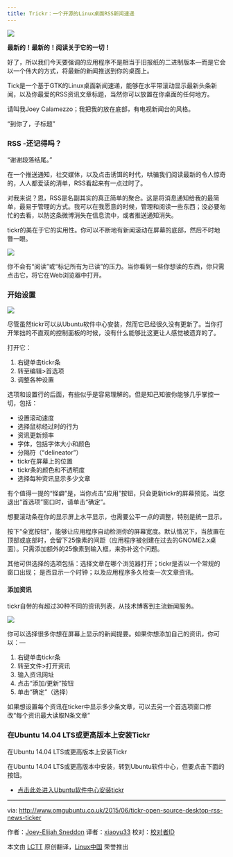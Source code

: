 ```yaml
---
title: Trickr：一个开源的Linux桌面RSS新闻速递
---
```


![](http://www.omgubuntu.co.uk/wp-content/uploads/2015/05/rss-tickr.jpg)

**最新的！最新的！阅读关于它的一切！**

好了，所以我们今天要强调的应用程序不是相当于旧报纸的二进制版本—而是它会以一个伟大的方式，将最新的新闻推送到你的桌面上。

Tick是一个基于GTK的Linux桌面新闻速递，能够在水平带滚动显示最新头条新闻，以及你最爱的RSS资讯文章标题，当然你可以放置在你桌面的任何地方。

请叫我Joey Calamezzo；我把我的放在底部，有电视新闻台的风格。

“到你了，子标题”

### RSS -还记得吗？ ###

“谢谢段落结尾。”

在一个推送通知，社交媒体，以及点击诱饵的时代，哄骗我们阅读最新的令人惊奇的，人人都爱读的清单，RSS看起来有一点过时了。

对我来说？恩，RSS是名副其实的真正简单的聚合。这是将消息通知给我的最简单，最易于管理的方式。我可以在我愿意的时候，管理和阅读一些东西；没必要匆忙的去看，以防这条微博消失在信息流中，或者推送通知消失。

tickr的美在于它的实用性。你可以不断地有新闻滚动在屏幕的底部，然后不时地瞥一眼。

![](http://www.omgubuntu.co.uk/wp-content/uploads/2015/05/tickr-close-up-750x58.jpg)

你不会有“阅读”或“标记所有为已读”的压力。当你看到一些你想读的东西，你只需点击它，将它在Web浏览器中打开。

### 开始设置 ###

![](http://www.omgubuntu.co.uk/wp-content/uploads/2015/05/tickr-rss-settings.jpg)

尽管虽然tickr可以从Ubuntu软件中心安装，然而它已经很久没有更新了。当你打开笨拙的不直观的控制面板的时候，没有什么能够比这更让人感觉被遗弃的了。

打开它：

1. 右键单击tickr条
1. 转至编辑>首选项
1. 调整各种设置

选项和设置行的后面，有些似乎是容易理解的。但是知己知彼你能够几乎掌控一切，包括：

- 设置滚动速度
- 选择鼠标经过时的行为
- 资讯更新频率
- 字体，包括字体大小和颜色
- 分隔符（“delineator”）
- tickr在屏幕上的位置
- tickr条的颜色和不透明度
- 选择每种资讯显示多少文章

有个值得一提的“怪癖”是，当你点击“应用”按钮，只会更新tickr的屏幕预览。当您退出“首选项”窗口时，请单击“确定”。

想要滚动条在你的显示屏上水平显示，也需要公平一点的调整，特别是统一显示。

按下“全宽按钮”，能够让应用程序自动检测你的屏幕宽度。默认情况下，当放置在顶部或底部时，会留下25像素的间距（应用程序被创建在过去的GNOME2.x桌面）。只需添加额外的25像素到输入框，来弥补这个问题。

其他可供选择的选项包括：选择文章在哪个浏览器打开；tickr是否以一个常规的窗口出现；
是否显示一个时钟；以及应用程序多久检查一次文章资讯。

#### 添加资讯 ####

tickr自带的有超过30种不同的资讯列表，从技术博客到主流新闻服务。

![](http://www.omgubuntu.co.uk/wp-content/uploads/2015/05/feed-picker-750x398.jpg)

你可以选择很多你想在屏幕上显示的新闻提要。如果你想添加自己的资讯，你可以：—

1. 右键单击tickr条
1. 转至文件>打开资讯
1. 输入资讯网址
1. 点击“添加/更新”按钮
1. 单击“确定”（选择）

如果想设置每个资讯在ticker中显示多少条文章，可以去另一个首选项窗口修改“每个资讯最大读取N条文章”

### 在Ubuntu 14.04 LTS或更高版本上安装Tickr ###

在Ubuntu 14.04 LTS或更高版本上安装Tickr

在Ubuntu 14.04 LTS或更高版本中安装，转到Ubuntu软件中心，但要点击下面的按钮。

- [点击此处进入Ubuntu软件中心安装tickr][1]

--------------------------------------------------------------------------------

via: http://www.omgubuntu.co.uk/2015/06/tickr-open-source-desktop-rss-news-ticker

作者：[Joey-Elijah Sneddon][a]
译者：[xiaoyu33](https://github.com/xiaoyu33)
校对：[校对者ID](https://github.com/校对者ID)

本文由 [LCTT](https://github.com/LCTT/TranslateProject) 原创翻译，[Linux中国](https://linux.cn/) 荣誉推出

[a]:https://plus.google.com/117485690627814051450/?rel=author
[1]:apt://tickr
